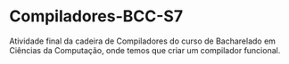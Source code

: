 # Compiladores-BCC-S7
Atividade final da cadeira de Compiladores do curso de Bacharelado em Ciências da Computação, onde temos que criar um compilador funcional.
